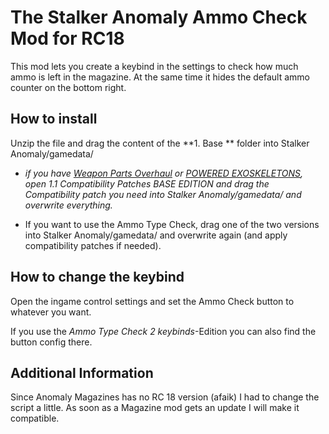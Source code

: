 # The Stalker Anomaly **Ammo Check** Mod for RC18 #

This mod lets you create a keybind in the settings to check how much ammo is left in the magazine. At the same time it hides the default ammo counter on the bottom right.

## How to install ##
Unzip the file and drag the content of the **1. Base ** folder into Stalker Anomaly/gamedata/
* *if you have [Weapon Parts Overhaul](https://www.moddb.com/mods/stalker-anomaly/addons/weapon-parts-overhaul) or [POWERED EXOSKELETONS](https://www.moddb.com/mods/stalker-anomaly/addons/exo-u5),*
*open 1.1 Compatibility Patches BASE EDITION and drag the Compatibility patch you need into Stalker Anomaly/gamedata/ and overwrite everything.*

* If you want to use the Ammo Type Check, drag one of the two versions into Stalker Anomaly/gamedata/ and overwrite again (and apply compatibility patches if needed).


## How to change the keybind ##
Open the ingame control settings and set the Ammo Check button to whatever you want.

If you use the *Ammo Type Check 2 keybinds*-Edition you can also find the button config there.

## Additional Information ##

Since Anomaly Magazines has no RC 18 version (afaik) I had to change the script a little. As soon as a Magazine mod gets an update I will make it compatible.
